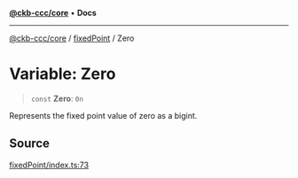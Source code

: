 [**@ckb-ccc/core**](README.md) • **Docs**

***

[@ckb-ccc/core](README.md) / [fixedPoint](fixedPoint.md) / Zero

# Variable: Zero

> `const` **Zero**: `0n`

Represents the fixed point value of zero as a bigint.

## Source

[fixedPoint/index.ts:73](https://github.com/SpectreMercury/ccc/blob/1b34760fdeb60ebebc0a7e641c12ef11dff1e7d0/packages/core/src/fixedPoint/index.ts#L73)
